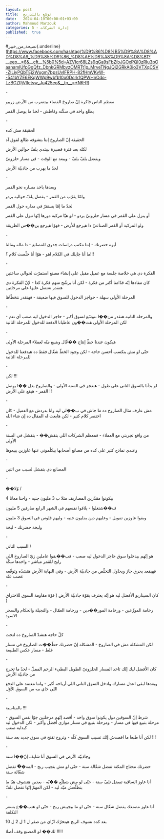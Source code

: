 ```yaml
---
layout: post
title:  توسّع بالتدريج
date:   2024-04-10T00:00:01+03:00
author: Mahmoud Marzouk
categories: 5 - إدارة الشركات
published:  true
---
```

\#نصيحة_من_خبير{.underline}(https://www.facebook.com/hashtag/%D9%86%D8%B5%D9%8A%D8%AD%D8%A9_%D9%85%D9%86_%D8%AE%D8%A8%D9%8A%D8%B1?__eep__=6&__cft__%5b0%5d=AZVIcr68LZs9qGa9sFbZibJGOxPQI0zRIu3pOaanamIUfpGgQfz_DbnkGRMbvzOMRTt1p_MrveTNgJQi2GRkA0io3VTXqCSV-ZILiyPQbTEj2Wugm7bpsUvIFRPH-82fHmVKvW--541bYZE6EKqWWp9wbfb10o0Dcrk1QPWHnOdo-LzBGZRjVIIetsw_Ju425eo&__tn__=*NK-R)

\-

معظم الناس فاكرة إنّ صاروخ الفضاء بيتضرب من الأرض زريبو

يطلع واخد في سكّته وقاطش - لحدّ ما يوصل القمر

\-

الحقيقة مش كده

الحقيقة إنّ الصاروخ إنتا بتشوفه طالع لفوق آه

لكنّه بعد فترة قصيرة بيبتدي يلفّ حوالين الأرض

ويفضل يلفّ يلفّ - ويبعد مع الوقت - في مسار حلزونيّ

لحدّ ما يهرب من جاذبيّة الأرض

\-

وبعدها ياخد مساره نحو القمر

ولمّا يقرّب من القمر - يفضل يلفّ حواليه بردو

لحدّ ما إمّا يستقرّ في مداره حول القمر

أو ينزل على القمر في مسار حلزونيّ بردو - لو هيّا مركبة دورها إنّها تنزل
على القمر

ولو المركبة أو القمر الصناعيّ دا هيرجع للأرض - فهوّا هيرجع بن��س
الطريقة

\-

أيوه حضرتك - إنتا مكتب دراسات جدوى للمصانع - دا ماله ومالنا

ما أنا جايلك في الكلام اهو - هوّا أنا خلّصت كلام ؟!!!

\-

الفكرة دي هي خلاصة جلسة مع عميل مقبل على إنشاء مصنع استمرّت لحوالي
ساعتين

كان مفادها إنّه قدّامنا أكتر من فكرة - لكن أنا برشّح منهم فكرة كذا - لإنّ
الفكرة دي هنقدر نشتغل عليها على مرحلتين

المرحلة الأولى سهلة - حواجز الدخول للسوق فيها ضعيفة - فهنقدر
نتخطّاها

\-

والمرحلة التانية هنقدر من��ا نتوسّع لسوق أكبر - حاجز الدخول ليه صعب أي
نعم - لكن المرحلة الأولى هت��ون عاطيانا الدفعة للدخول للمرحلة
التانية

\-

هيكون عندنا خطّ إنتاج ��غّال وبنبيع منّه لعملاء المرحلة الأولى

حتّى لو مش بنكسب أحسن حاجة - لكن وجود الخطّ شغّال فقط ده هيدفعنا للدخول
للمرحلة التانية

\-

لكن !!!

لو بدأنا بالسوق التاني على طول - هنعجز في السنة الأولى - والصاروخ بدل
��ا يوصل القمر - هيقع على الأرض !!

\-

مش عارف مثال الصاروخ ده ما جاش في ب��لي ليه وانا بدردش مع العميل - كان
اختصر كلام كتير - لكن هابعت له المقال ده إن شاء الله

\-

من واقع تجربتي مع العملاء - فمعظم الشركات اللي بتفش�� - بتفشل في السنة
الأولى

وعندي نماذج كتير على كده من مصانع أصحابها بيكلّموني عنها عاوزين
يبيعوها

\-

المصانع دي بتفشل لسبب من اتنين

\-

��وّلا /

بيكونوا مقدّرين المصاريف مثلا ب 3 مليون جنيه - واحنا معانا 4

ف��شتغلوا - يلاقوا نفسهم في الشهر الرابع صارفين 5 مليون

وبقوا عاوزين تمويل - وعليهم دين بمليون جنيه - وليهم فلوس في السوق 3
مليون

ولبخة حضرتك - لبخة

\-

السبب التاني /

هو إنّهم بيدخلوا سوق حاجز الدخول ليه صعب - فب��بقوا عاملين زيّ الصاروخ
اللي رايح للقمر مباشر - واخدها سكّة

فهيقعد يحرق جاز ويحاول التخلّص من جاذبيّة الأرض - وفي النهاية الأرض هتشدّه
وتوقّعه غصب عنّه

\-

كان السيناريو الأفضل ليه هو إنّه يعترف بقوّة جاذبيّة الأرض ( قوّة مقاومة
السوق للاختراق )

رخامة الموزّعين - ورخامة المور��دين - ورخامة العمّال - والنجيلة والحكام
والسحر الاسود

\-

كلّ حاجة هتشدّ الصاروخ ده لتحت

لكن المشكلة مش في الصاروخ - المشكلة إنّ حضرتك حطّ��ت الصاروخ في مسار غلط -
مسار عكس الطبيعة

\-

كان الأفضل ليك إنّك تاخد المسار الحلزونيّ الطويل البطيء الرخم المملّ - لحدّ
ما تخرج من جاذبيّة الأرض

وبعدها ابقى اعدل مسارك وادخل السوق التاني اللي أرباحه أكبر - وانتا
معتمد على الدفع اللي جاي بيه من السوق الأوّل

\-

بالمناسبة !!!

شرط إنّ السوقين دول يكونوا سوق واحد - أقصد إنّهم مرحلتين جوّا نفس السوق -
مرحلة بتبيع فيها في مسار - ومرحلة بتبيع في مسار موازي أفضل وأكبر - لكن
الدخول ليه كبداية صعب

لكن أنا طبعا ما اقصدش إنّك تسيب السوق كلّه - وتروح تفتح في سوق جديد بعد
سنة !!!

\-

وجاذبيّة الأرض في السوق أنا شايف إنّ��ا سنة

حضرتك محتاج المكنة تفضل شغّالة سنة - حتّى لو مش بتجيب ربح - المه��ّ تفضل
شغّالة سنة

أنا عاوز الساقية تفضل تلفّ سنة - حتّى لو مش بتطلّع ��يّه - بعدين هنشوف هيّا
ما بتطلّعش ميّه ليه - لكن المهمّ إنّها تفضل تلفّ

\-

أنا عاوز مصنعك يفضل شغّال سنة - حتّى لو ما بيجيبش ربح - حتّى لو هتب��ع بسعر
التكلفة

بعد كده نشوف الربح هيتحرّك ازّاي من صفر ل 1 ل 2 ل 10

لك�� لو المصنع وقف أصلا !!!!!
